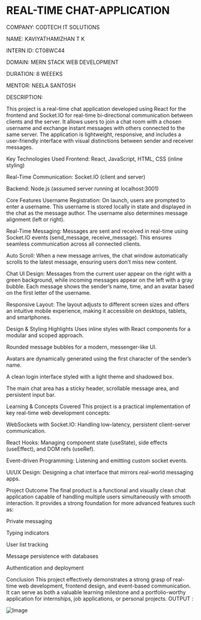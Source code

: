 # REAL-TIME CHAT-APPLICATION

COMPANY: CODTECH IT SOLUTIONS

NAME: KAVIYATHAMIZHAN T K

INTERN ID: CT08WC44

DOMAIN: MERN STACK WEB DEVELOPMENT

DURATION: 8 WEEEKS

MENTOR: NEELA SANTOSH

DESCRIPTION:

This project is a real-time chat application developed using React for the frontend and Socket.IO for real-time bi-directional communication between clients and the server. It allows users to join a chat room with a chosen username and exchange instant messages with others connected to the same server. The application is lightweight, responsive, and includes a user-friendly interface with visual distinctions between sender and receiver messages.

Key Technologies Used
Frontend: React, JavaScript, HTML, CSS (inline styling)

Real-Time Communication: Socket.IO (client and server)

Backend: Node.js (assumed server running at localhost:3001)

Core Features
Username Registration:
On launch, users are prompted to enter a username. This username is stored locally in state and displayed in the chat as the message author. The username also determines message alignment (left or right).

Real-Time Messaging:
Messages are sent and received in real-time using Socket.IO events (send_message, receive_message). This ensures seamless communication across all connected clients.

Auto Scroll:
When a new message arrives, the chat window automatically scrolls to the latest message, ensuring users don’t miss new content.

Chat UI Design:
Messages from the current user appear on the right with a green background, while incoming messages appear on the left with a gray bubble. Each message shows the sender’s name, time, and an avatar based on the first letter of the username.

Responsive Layout:
The layout adjusts to different screen sizes and offers an intuitive mobile experience, making it accessible on desktops, tablets, and smartphones.

Design & Styling Highlights
Uses inline styles with React components for a modular and scoped approach.

Rounded message bubbles for a modern, messenger-like UI.

Avatars are dynamically generated using the first character of the sender’s name.

A clean login interface styled with a light theme and shadowed box.

The main chat area has a sticky header, scrollable message area, and persistent input bar.

Learning & Concepts Covered
This project is a practical implementation of key real-time web development concepts:

WebSockets with Socket.IO: Handling low-latency, persistent client-server communication.

React Hooks: Managing component state (useState), side effects (useEffect), and DOM refs (useRef).

Event-driven Programming: Listening and emitting custom socket events.

UI/UX Design: Designing a chat interface that mirrors real-world messaging apps.

Project Outcome
The final product is a functional and visually clean chat application capable of handling multiple users simultaneously with smooth interaction. It provides a strong foundation for more advanced features such as:

Private messaging

Typing indicators

User list tracking

Message persistence with databases

Authentication and deployment

Conclusion
This project effectively demonstrates a strong grasp of real-time web development, frontend design, and event-based communication. It can serve as both a valuable learning milestone and a portfolio-worthy application for internships, job applications, or personal projects.
OUTPUT :

![Image](https://github.com/user-attachments/assets/34e45603-4a3a-4bc5-b709-56167e42fb90)
